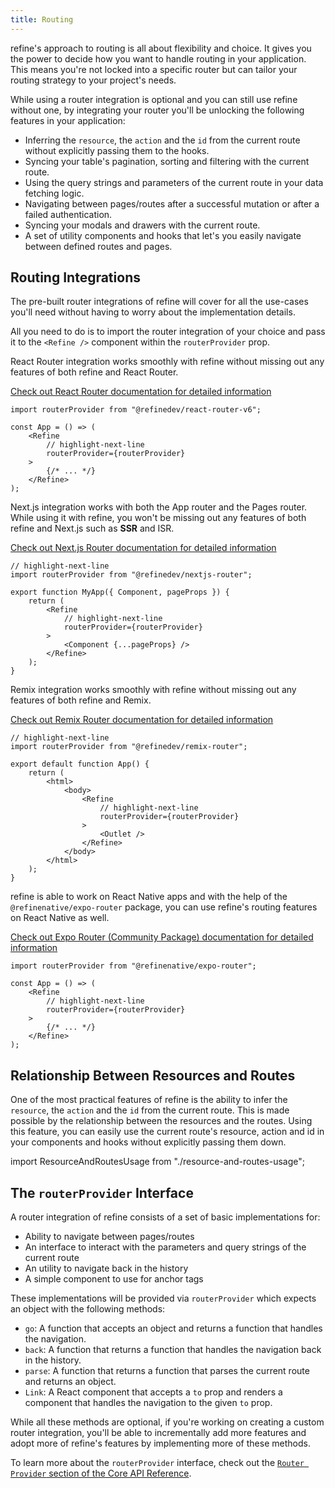 ```yaml
---
title: Routing
---
```


refine's approach to routing is all about flexibility and choice. It gives you the power to decide how you want to handle routing in your application. This means you're not locked into a specific router but can tailor your routing strategy to your project's needs.

While using a router integration is optional and you can still use refine without one, by integrating your router you'll be unlocking the following features in your application:

-   Inferring the `resource`, the `action` and the `id` from the current route without explicitly passing them to the hooks.
-   Syncing your table's pagination, sorting and filtering with the current route.
-   Using the query strings and parameters of the current route in your data fetching logic.
-   Navigating between pages/routes after a successful mutation or after a failed authentication.
-   Syncing your modals and drawers with the current route.
-   A set of utility components and hooks that let's you easily navigate between defined routes and pages.

## Routing Integrations

The pre-built router integrations of refine will cover for all the use-cases you'll need without having to worry about the implementation details.

All you need to do is to import the router integration of your choice and pass it to the `<Refine />` component within the `routerProvider` prop.

<Tabs>
<TabItem value="react-router-v6" label="React Router v6" default>

React Router integration works smoothly with refine without missing out any features of both refine and React Router.

[Check out React Router documentation for detailed information](router-integrations/react-router/index)

```tsx title="App.tsx"
import routerProvider from "@refinedev/react-router-v6";

const App = () => (
    <Refine
        // highlight-next-line
        routerProvider={routerProvider}
    >
        {/* ... */}
    </Refine>
);
```

</TabItem>
<TabItem value="next-js" label="Next.js">

Next.js integration works with both the App router and the Pages router. While using it with refine, you won't be missing out any features of both refine and Next.js such as **SSR** and ISR.

[Check out Next.js Router documentation for detailed information](router-integrations/next-js/index)

```tsx title="pages/_app.tsx"
// highlight-next-line
import routerProvider from "@refinedev/nextjs-router";

export function MyApp({ Component, pageProps }) {
    return (
        <Refine
            // highlight-next-line
            routerProvider={routerProvider}
        >
            <Component {...pageProps} />
        </Refine>
    );
}
```

</TabItem>
<TabItem value="remix" label="Remix">

Remix integration works smoothly with refine without missing out any features of both refine and Remix.

[Check out Remix Router documentation for detailed information](router-integrations/remix/index)

```tsx title="app/root.tsx"
// highlight-next-line
import routerProvider from "@refinedev/remix-router";

export default function App() {
    return (
        <html>
            <body>
                <Refine
                    // highlight-next-line
                    routerProvider={routerProvider}
                >
                    <Outlet />
                </Refine>
            </body>
        </html>
    );
}
```

</TabItem>
<TabItem value="expo-router" label="Expo Router (React Native)">

refine is able to work on React Native apps and with the help of the `@refinenative/expo-router` package, you can use refine's routing features on React Native as well.

[Check out Expo Router (Community Package) documentation for detailed information](https://www.npmjs.com/package/@refinenative/expo-router)

```tsx title="App.tsx"
import routerProvider from "@refinenative/expo-router";

const App = () => (
    <Refine
        // highlight-next-line
        routerProvider={routerProvider}
    >
        {/* ... */}
    </Refine>
);
```

</TabItem>
</Tabs>

## Relationship Between Resources and Routes <GuideBadge id="guides-concepts/general-concepts" />

One of the most practical features of refine is the ability to infer the `resource`, the `action` and the `id` from the current route. This is made possible by the relationship between the resources and the routes. Using this feature, you can easily use the current route's resource, action and id in your components and hooks without explicitly passing them down.

import ResourceAndRoutesUsage from "./resource-and-routes-usage";

<ResourceAndRoutesUsage />

## The `routerProvider` Interface

A router integration of refine consists of a set of basic implementations for:

-   Ability to navigate between pages/routes
-   An interface to interact with the parameters and query strings of the current route
-   An utility to navigate back in the history
-   A simple component to use for anchor tags

These implementations will be provided via `routerProvider` which expects an object with the following methods:

-   `go`: A function that accepts an object and returns a function that handles the navigation.
-   `back`: A function that returns a function that handles the navigation back in the history.
-   `parse`: A function that returns a function that parses the current route and returns an object.
-   `Link`: A React component that accepts a `to` prop and renders a component that handles the navigation to the given `to` prop.

While all these methods are optional, if you're working on creating a custom router integration, you'll be able to incrementally add more features and adopt more of refine's features by implementing more of these methods.

To learn more about the `routerProvider` interface, check out the [`Router Provider` section of the Core API Reference](/docs/core/providers/router-provider/index).
